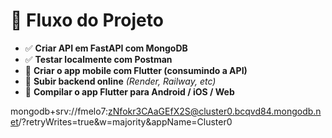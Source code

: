 # 🚀 Fluxo do Projeto

- ✅ **Criar API em FastAPI com MongoDB**
- ✅ **Testar localmente com Postman**
- 🔄 **Criar o app mobile com Flutter (consumindo a API)**
- 🔼 **Subir backend online** *(Render, Railway, etc)*
- 📱 **Compilar o app Flutter para Android / iOS / Web**


mongodb+srv://fmelo7:zNfokr3CAaGEfX2S@cluster0.bcqvd84.mongodb.net/?retryWrites=true&w=majority&appName=Cluster0
